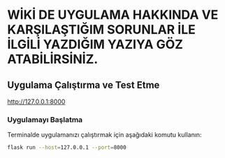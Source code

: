 # WİKİ DE UYGULAMA HAKKINDA VE KARŞILAŞTIĞIM SORUNLAR İLE İLGİLİ YAZDIĞIM YAZIYA GÖZ ATABİLİRSİNİZ.


## Uygulama Çalıştırma ve Test Etme

http://127.0.0.1:8000

### Uygulamayı Başlatma

Terminalde uygulamanızı çalıştırmak için aşağıdaki komutu kullanın:

```bash
flask run --host=127.0.0.1 --port=8000

